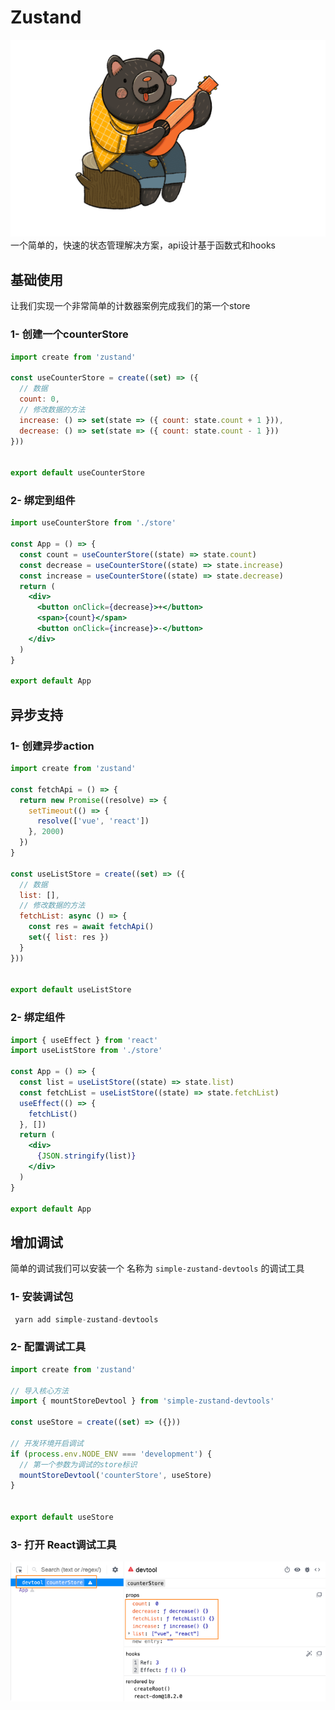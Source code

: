 # Zustand
![图片](./images/Snipaste_2023-05-20_22-09-42.png)
一个简单的，快速的状态管理解决方案，api设计基于函数式和hooks
## 基础使用
让我们实现一个非常简单的计数器案例完成我们的第一个store
### 1- 创建一个counterStore
```jsx
import create from 'zustand'

const useCounterStore = create((set) => ({
  // 数据
  count: 0,
  // 修改数据的方法
  increase: () => set(state => ({ count: state.count + 1 })),
  decrease: () => set(state => ({ count: state.count - 1 }))
}))


export default useCounterStore
```
### 2- 绑定到组件
```jsx
import useCounterStore from './store'

const App = () => {
  const count = useCounterStore((state) => state.count)
  const decrease = useCounterStore((state) => state.increase)
  const increase = useCounterStore((state) => state.decrease)
  return (
    <div>
      <button onClick={decrease}>+</button>
      <span>{count}</span>
      <button onClick={increase}>-</button>
    </div>
  )
}

export default App
```
## 异步支持
### 1- 创建异步action
```jsx
import create from 'zustand'

const fetchApi = () => {
  return new Promise((resolve) => {
    setTimeout(() => {
      resolve(['vue', 'react'])
    }, 2000)
  })
}

const useListStore = create((set) => ({
  // 数据
  list: [],
  // 修改数据的方法
  fetchList: async () => {
    const res = await fetchApi()
    set({ list: res })
  }
}))


export default useListStore
```
### 2- 绑定组件
```jsx
import { useEffect } from 'react'
import useListStore from './store'

const App = () => {
  const list = useListStore((state) => state.list)
  const fetchList = useListStore((state) => state.fetchList)
  useEffect(() => {
    fetchList()
  }, [])
  return (
    <div>
      {JSON.stringify(list)}
    </div>
  )
}

export default App
```
## 增加调试
简单的调试我们可以安装一个 名称为 `simple-zustand-devtools` 的调试工具
### 1- 安装调试包
```js
 yarn add simple-zustand-devtools
```
### 2- 配置调试工具
```jsx
import create from 'zustand'

// 导入核心方法
import { mountStoreDevtool } from 'simple-zustand-devtools'

const useStore = create((set) => ({}))

// 开发环境开启调试
if (process.env.NODE_ENV === 'development') {
  // 第一个参数为调试的store标识
  mountStoreDevtool('counterStore', useStore)
}


export default useStore
```
### 3- 打开 React调试工具
![图片](./images/Snipaste_2023-05-20_22-08-56.png)